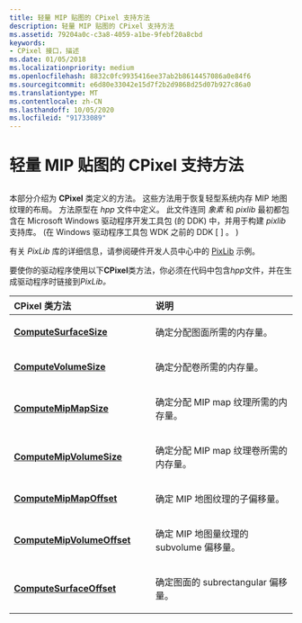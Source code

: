 ```yaml
---
title: 轻量 MIP 贴图的 CPixel 支持方法
description: 轻量 MIP 贴图的 CPixel 支持方法
ms.assetid: 79204a0c-c3a8-4059-a1be-9febf20a8cbd
keywords:
- CPixel 接口，描述
ms.date: 01/05/2018
ms.localizationpriority: medium
ms.openlocfilehash: 8832c0fc9935416ee37ab2b8614457086a0e84f6
ms.sourcegitcommit: e6d80e33042e15d7f2b2d9868d25d07b927c86a0
ms.translationtype: MT
ms.contentlocale: zh-CN
ms.lasthandoff: 10/05/2020
ms.locfileid: "91733089"
---
```

# <a name="cpixel-support-methods-for-lightweight-mip-maps"></a>轻量 MIP 贴图的 CPixel 支持方法


## <span id="ddk_cpixel_support_methods_for_lightweight_mip_maps_gg"></span><span id="DDK_CPIXEL_SUPPORT_METHODS_FOR_LIGHTWEIGHT_MIP_MAPS_GG"></span>


本部分介绍为 **CPixel** 类定义的方法。 这些方法用于恢复轻型系统内存 MIP 地图纹理的布局。 方法原型在 *hpp* 文件中定义。 此文件连同 *象素* 和 *pixlib* 最初都包含在 Microsoft Windows 驱动程序开发工具包 (的 DDK) 中，并用于构建 *pixlib* 支持库。  (在 Windows 驱动程序工具包 WDK 之前的 DDK \[ \] 。 ) 

有关 *PixLib* 库的详细信息，请参阅硬件开发人员中心中的 [PixLib](/samples/browse/) 示例。

要使你的驱动程序使用以下**CPixel**类方法，你必须在代码中包含*hpp*文件，并在生成驱动程序时链接到*PixLib。*

<table>
<colgroup>
<col width="50%" />
<col width="50%" />
</colgroup>
<thead>
<tr class="header">
<th align="left">CPixel 类方法</th>
<th align="left">说明</th>
</tr>
</thead>
<tbody>
<tr class="odd">
<td align="left"><p><a href="cpixel-computesurfacesize.md" data-raw-source="[&lt;strong&gt;ComputeSurfaceSize&lt;/strong&gt;](cpixel-computesurfacesize.md)"><strong>ComputeSurfaceSize</strong></a></p></td>
<td align="left"><p>确定分配图面所需的内存量。</p></td>
</tr>
<tr class="even">
<td align="left"><p><a href="cpixel-computevolumesize.md" data-raw-source="[&lt;strong&gt;ComputeVolumeSize&lt;/strong&gt;](cpixel-computevolumesize.md)"><strong>ComputeVolumeSize</strong></a></p></td>
<td align="left"><p>确定分配卷所需的内存量。</p></td>
</tr>
<tr class="odd">
<td align="left"><p><a href="cpixel-computemipmapsize.md" data-raw-source="[&lt;strong&gt;ComputeMipMapSize&lt;/strong&gt;](cpixel-computemipmapsize.md)"><strong>ComputeMipMapSize</strong></a></p></td>
<td align="left"><p>确定分配 MIP map 纹理所需的内存量。</p></td>
</tr>
<tr class="even">
<td align="left"><p><a href="cpixel-computemipvolumesize.md" data-raw-source="[&lt;strong&gt;ComputeMipVolumeSize&lt;/strong&gt;](cpixel-computemipvolumesize.md)"><strong>ComputeMipVolumeSize</strong></a></p></td>
<td align="left"><p>确定分配 MIP map 纹理卷所需的内存量。</p></td>
</tr>
<tr class="odd">
<td align="left"><p><a href="cpixel-computemipmapoffset.md" data-raw-source="[&lt;strong&gt;ComputeMipMapOffset&lt;/strong&gt;](cpixel-computemipmapoffset.md)"><strong>ComputeMipMapOffset</strong></a></p></td>
<td align="left"><p>确定 MIP 地图纹理的子偏移量。</p></td>
</tr>
<tr class="even">
<td align="left"><p><a href="cpixel-computemipvolumeoffset.md" data-raw-source="[&lt;strong&gt;ComputeMipVolumeOffset&lt;/strong&gt;](cpixel-computemipvolumeoffset.md)"><strong>ComputeMipVolumeOffset</strong></a></p></td>
<td align="left"><p>确定 MIP 地图量纹理的 subvolume 偏移量。</p></td>
</tr>
<tr class="odd">
<td align="left"><p><a href="cpixel-computesurfaceoffset.md" data-raw-source="[&lt;strong&gt;ComputeSurfaceOffset&lt;/strong&gt;](cpixel-computesurfaceoffset.md)"><strong>ComputeSurfaceOffset</strong></a></p></td>
<td align="left"><p>确定图面的 subrectangular 偏移量。</p></td>
</tr>
</tbody>
</table>

 

 

